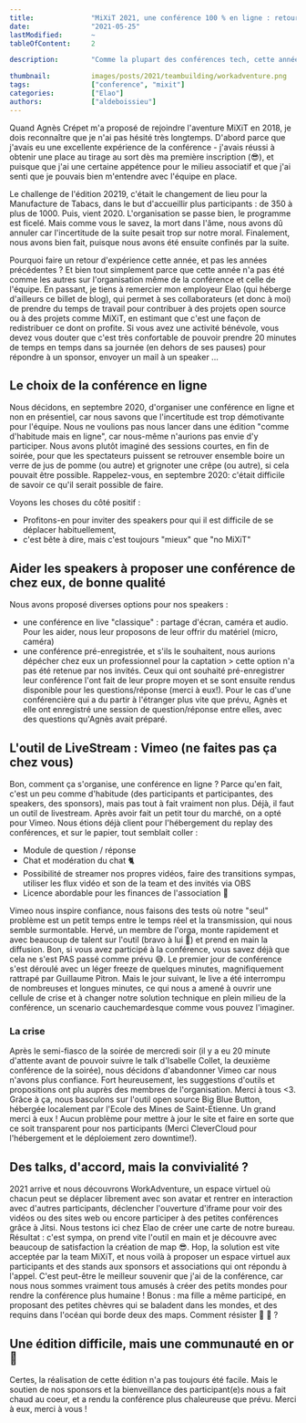 ```yaml
---
title:              "MiXiT 2021, une conférence 100 % en ligne : retour d'expérience côté organisation"
date:               "2021-05-25"
lastModified:       ~
tableOfContent:     2

description:        "Comme la plupart des conférences tech, cette année, l'édition de MiXiT 2021 a eu lieu à distance. Alors, comment ça s'est passé côté orga ?"

thumbnail:          images/posts/2021/teambuilding/workadventure.png
tags:               ["conference", "mixit"]
categories:         ["Elao"]
authors:            ["aldeboissieu"]
---
```

Quand Agnès Crépet m'a proposé de rejoindre l'aventure MiXiT en 2018, je dois reconnaître que je n'ai pas hésité très longtemps. D'abord parce que j'avais eu une excellente expérience de la conférence - j'avais réussi à obtenir une place au tirage au sort dès ma première inscription (😎), et puisque que j'ai une certaine appétence pour le milieu associatif et que j'ai senti que je pouvais bien m'entendre avec l'équipe en place. 

Le challenge de l'édition 20219, c'était le changement de lieu pour la Manufacture de Tabacs, dans le but d'accueillir plus participants : de 350 à plus de 1000. Puis, vient 2020. L'organisation se passe bien, le programme est ficelé. Mais comme vous le savez, la mort dans l'âme, nous avons dû annuler car l'incertitude de la suite pesait trop sur notre moral. Finalement, nous avons bien fait, puisque nous avons été ensuite confinés par la suite.

Pourquoi faire un retour d'expérience cette année, et pas les années précédentes ? Et bien tout simplement parce que cette année n'a pas été comme les autres sur l'organisation même de la conférence et celle de l'équipe. En passant, je tiens à remercier mon employeur Elao (qui héberge d'ailleurs ce billet de blog), qui permet à ses collaborateurs (et donc à moi) de prendre du temps de travail pour contribuer à des projets open source ou à des projets comme MiXiT, en estimant que c'est une façon de redistribuer ce dont on profite. Si vous avez une activité bénévole, vous devez vous douter que c'est très confortable de pouvoir prendre 20 minutes de temps en temps dans sa journée (en dehors de ses pauses) pour répondre à un sponsor, envoyer un mail à un speaker ...

## Le choix de la conférence en ligne

Nous décidons, en septembre 2020, d'organiser une conférence en ligne et non en présentiel, car nous savons que l'incertitude est trop démotivante pour l'équipe. Nous ne voulions pas nous lancer dans une édition "comme d'habitude mais en ligne", car nous-même n'aurions pas envie d'y participer. Nous avons plutôt imaginé des sessions courtes, en fin de soirée, pour que les spectateurs puissent se retrouver ensemble boire un verre de jus de pomme (ou autre) et grignoter une crêpe (ou autre), si cela pouvait être possible. Rappelez-vous, en septembre 2020: c'était difficile de savoir ce qu'il serait possible de faire.

Voyons les choses du côté positif :

- Profitons-en pour inviter des speakers pour qui il est difficile de se déplacer habituellement, 
- c'est bête à dire, mais c'est toujours "mieux" que "no MiXiT"

## Aider les speakers à proposer une conférence de chez eux, de bonne qualité

Nous avons proposé diverses options pour nos speakers : 
- une conférence en live "classique" : partage d'écran, caméra et audio. Pour les aider, nous leur proposons de leur offrir du matériel (micro, caméra)
- une conférence pré-enregistrée, et s'ils le souhaitent, nous aurions dépécher chez eux un professionnel pour la captation > cette option n'a pas été retenue par nos invités. Ceux qui ont souhaité pré-enregistrer leur conférence l'ont fait de leur propre moyen et se sont ensuite rendus disponible pour les questions/réponse (merci à eux!). Pour le cas d'une conférencière qui a du partir à l'étranger plus vite que prévu, Agnès et elle ont enregistré une session de question/réponse entre elles, avec des questions qu'Agnès avait préparé. 

## L'outil de LiveStream : Vimeo (ne faites pas ça chez vous)

Bon, comment ça s'organise, une conférence en ligne ? Parce qu'en fait, c'est un peu comme d'habitude (des participants et participantes, des speakers, des sponsors), mais pas tout à fait vraiment non plus. 
Déjà, il faut un outil de livestream. Après avoir fait un petit tour du marché, on a opté pour Vimeo. Nous étions déjà client pour l'hébergement du replay des conférences, et sur le papier, tout semblait coller : 

- Module de question / réponse
- Chat et modération du chat 🐈
- Possibilité de streamer nos propres vidéos, faire des transitions sympas, utiliser les flux vidéo et son de la team et des invités via OBS 
- Licence abordable pour les finances de l'association 💸

Vimeo nous inspire confiance, nous faisons des tests où notre "seul" problème est un petit temps entre le temps réel et la transmission, qui nous semble surmontable. Hervé, un membre de l'orga, monte rapidement et avec beaucoup de talent sur l'outil (bravo à lui 👏) et prend en main la diffusion. Bon, si vous avez participé à la conférence, vous savez déjà que cela ne s'est PAS passé comme prévu 😅. Le premier jour de conférence s'est déroulé avec un léger freeze de quelques minutes, magnifiquement rattrapé par Guillaume Pitron. Mais le jour suivant, le live a été interrompu de nombreuses et longues minutes, ce qui nous a amené à ouvrir une cellule de crise et à changer notre solution technique en plein milieu de la conférence, un scenario cauchemardesque comme vous pouvez l'imaginer. 

### La crise

Après le semi-fiasco de la soirée de mercredi soir (il y a eu 20 minute d'attente avant de pouvoir suivre le talk d'Isabelle Collet, la deuxième conférence de la soirée), nous décidons d'abandonner Vimeo car nous n'avons plus confiance. Fort heureusement, les suggestions d'outils et propositions ont plu auprès des membres de l'organisation. Merci à tous <3. Grâce à ça, nous basculons sur l'outil open source Big Blue Button, hébergée localement par l'Ecole des Mines de Saint-Etienne. Un grand merci à eux ! 
Aucun problème pour mettre à jour le site et faire en sorte que ce soit transparent pour nos participants (Merci CleverCloud pour l'hébergement et le déploiement zero downtime!).

## Des talks, d'accord, mais la convivialité ? 

2021 arrive et nous découvrons WorkAdventure, un espace virtuel où chacun peut se déplacer librement avec son avatar et rentrer en interaction avec d'autres participants, déclencher l'ouverture d'iframe pour voir des vidéos ou des sites web ou encore participer à des petites conférences grâce à Jitsi. Nous testons ici chez Elao de créer une carte de notre bureau. Résultat : c'est sympa, on prend vite l'outil en main et je découvre avec beaucoup de satisfaction la création de map 😎. Hop, la solution est vite acceptée par la team MiXiT, et nous voilà à proposer un espace virtuel aux participants et des stands aux sponsors et associations qui ont répondu à l'appel. 
C'est peut-être le meilleur souvenir que j'ai de la conférence, car nous nous sommes vraiment tous amusés à créer des petits mondes pour rendre la conférence plus humaine ! Bonus : ma fille a même participé, en proposant des petites chèvres qui se baladent dans les mondes, et des requins dans l'océan qui borde deux des maps. Comment résister 🐐 🦈 ?

## Une édition difficile, mais une communauté en or 🥇

Certes, la réalisation de cette édition n'a pas toujours été facile. Mais le soutien de nos sponsors et la bienveillance des participant(e)s nous a fait chaud au coeur, et a rendu la conférence plus chaleureuse que prévu. Merci à eux, merci à vous ! 
